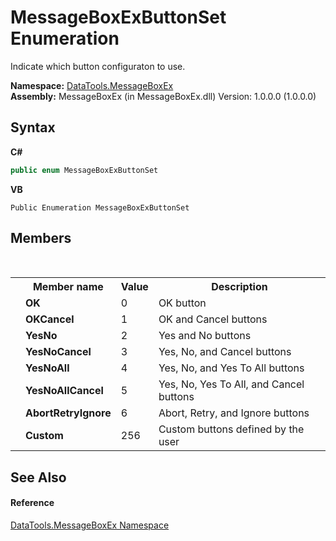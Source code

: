 # MessageBoxExButtonSet Enumeration
 

Indicate which button configuraton to use.

**Namespace:**&nbsp;<a href="N_DataTools_MessageBoxEx.md">DataTools.MessageBoxEx</a><br />**Assembly:**&nbsp;MessageBoxEx (in MessageBoxEx.dll) Version: 1.0.0.0 (1.0.0.0)

## Syntax

**C#**<br />
``` C#
public enum MessageBoxExButtonSet
```

**VB**<br />
``` VB
Public Enumeration MessageBoxExButtonSet
```


## Members
&nbsp;<table><tr><th></th><th>Member name</th><th>Value</th><th>Description</th></tr><tr><td /><td target="F:DataTools.MessageBoxEx.MessageBoxExButtonSet.OK">**OK**</td><td>0</td><td>OK button</td></tr><tr><td /><td target="F:DataTools.MessageBoxEx.MessageBoxExButtonSet.OKCancel">**OKCancel**</td><td>1</td><td>OK and Cancel buttons</td></tr><tr><td /><td target="F:DataTools.MessageBoxEx.MessageBoxExButtonSet.YesNo">**YesNo**</td><td>2</td><td>Yes and No buttons</td></tr><tr><td /><td target="F:DataTools.MessageBoxEx.MessageBoxExButtonSet.YesNoCancel">**YesNoCancel**</td><td>3</td><td>Yes, No, and Cancel buttons</td></tr><tr><td /><td target="F:DataTools.MessageBoxEx.MessageBoxExButtonSet.YesNoAll">**YesNoAll**</td><td>4</td><td>Yes, No, and Yes To All buttons</td></tr><tr><td /><td target="F:DataTools.MessageBoxEx.MessageBoxExButtonSet.YesNoAllCancel">**YesNoAllCancel**</td><td>5</td><td>Yes, No, Yes To All, and Cancel buttons</td></tr><tr><td /><td target="F:DataTools.MessageBoxEx.MessageBoxExButtonSet.AbortRetryIgnore">**AbortRetryIgnore**</td><td>6</td><td>Abort, Retry, and Ignore buttons</td></tr><tr><td /><td target="F:DataTools.MessageBoxEx.MessageBoxExButtonSet.Custom">**Custom**</td><td>256</td><td>Custom buttons defined by the user</td></tr></table>

## See Also


#### Reference
<a href="N_DataTools_MessageBoxEx.md">DataTools.MessageBoxEx Namespace</a><br />